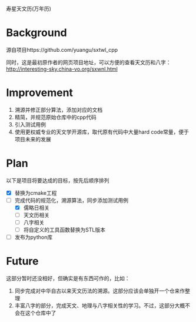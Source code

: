 寿星天文历(万年历)

# Background
源自项目https://github.com/yuangu/sxtwl_cpp

同时，这是最初原作者的网页项目地址，可以方便的查看天文历和八字：http://interesting-sky.china-vo.org/sxwnl.html

# Improvement
1. 溯源并修正部分算法，添加对应的文档
2. 精简，并规范原始仓库中的cpp代码
3. 引入测试用例
4. 使用更权威专业的天文学开源库，取代原有代码中大量hard code常量，便于项目未来的发展


# Plan
以下是项目将要达成的目标，按先后顺序排列
- [x] 替换为cmake工程
- [ ] 完成代码的规范化，溯源算法，同步添加测试用例
  - [x] 儒略日相关
  - [ ] 天文历相关
  - [ ] 八字相关
  - [ ] 将自定义的工具函数替换为STL版本
- [ ] 发布为python库

# Future
这部分暂时还没相好，但确实是有东西可作的，比如：
1. 同步完成对中华自古以来天文历法的溯源。这部分应该会单独开一个仓来作整理
2. 丰富八字的部分，完成天文、地理与八字相关性的学习。不过，这部分大概不会在这个仓库中了
